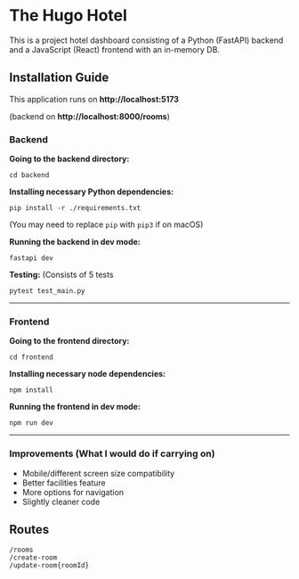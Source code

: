 
# The Hugo Hotel

This is a project hotel dashboard consisting of a Python (FastAPI) backend and a JavaScript (React) frontend with an in-memory DB.

## Installation Guide

This application runs on **http://localhost:5173**

(backend on **http://localhost:8000/rooms**)

### Backend

**Going to the backend directory:**
```
cd backend
```

**Installing necessary Python dependencies:**
```
pip install -r ./requirements.txt
```
(You may need to replace `pip` with `pip3` if on macOS)

**Running the backend in dev mode:**


```
fastapi dev
```

**Testing:**
(Consists of 5 tests

```
pytest test_main.py
```

---

### Frontend

**Going to the frontend directory:**
```
cd frontend
```
**Installing necessary node dependencies:**
```
npm install
```

**Running the frontend in dev mode:**
```
npm run dev
```

---

### Improvements (What I would do if carrying on)
- Mobile/different screen size compatibility
- Better facilities feature
- More options for navigation
- Slightly cleaner code

## Routes

```
/rooms
/create-room
/update-room{roomId}
```


